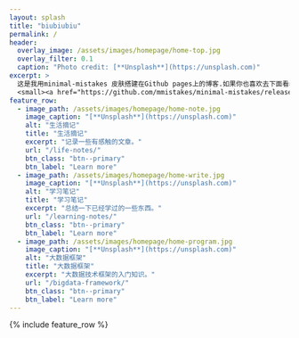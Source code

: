 ```yaml
---
layout: splash
title: "biubiubiu"
permalink: /
header:
  overlay_image: /assets/images/homepage/home-top.jpg
  overlay_filter: 0.1
  caption: "Photo credit: [**Unsplash**](https://unsplash.com)"
excerpt: >
  这是我用minimal-mistakes 皮肤搭建在Github pages上的博客.如果你也喜欢去下面看看吧！very cool！<br />
  <small><a href="https://github.com/mmistakes/minimal-mistakes/releases/tag/4.24.0">minimal-mistakes最新版本</a></small>
feature_row:
  - image_path: /assets/images/homepage/home-note.jpg
    image_caption: "[**Unsplash**](https://unsplash.com)"
    alt: "生活摘记"
    title: "生活摘记"
    excerpt: "记录一些有感触的文章。"
    url: "/life-notes/"
    btn_class: "btn--primary"
    btn_label: "Learn more"
  - image_path: /assets/images/homepage/home-write.jpg
    image_caption: "[**Unsplash**](https://unsplash.com)"
    alt: "学习笔记"
    title: "学习笔记"
    excerpt: "总结一下已经学过的一些东西。"
    url: "/learning-notes/"
    btn_class: "btn--primary"
    btn_label: "Learn more"
  - image_path: /assets/images/homepage/home-program.jpg
    image_caption: "[**Unsplash**](https://unsplash.com)"
    alt: "大数据框架"
    title: "大数据框架"
    excerpt: "大数据技术框架的入门知识。"
    url: "/bigdata-framework/"
    btn_class: "btn--primary"
    btn_label: "Learn more"
---
```


{% include feature_row %}
